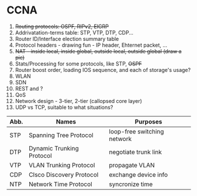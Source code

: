 # CCNA

1. ~~Routing protocols: OSPF, RIPv2, EIGRP~~
2. Addrivatation-terms table: STP, VTP, DTP, CDP...
3. Router ID/Interface election summary table
4. Protocol headers - drawing fun - IP header, Ehternet packet, ...
5. ~~NAT - inside local, inside global, outside local, outside global (draw a pic)~~
6. Stats/Processing for some protocols, like STP, ~~OSPF~~
7. Router boost order, loading IOS sequence, and each of storage's usage?
8. WLAN
9. SDN
10. REST and ?
11. QoS
12. Network design - 3-tier, 2-tier (callopsed core layer)
13. UDP vs TCP, suitable to what situations?


Abb.| Names | Purposes|
---|---|---|
STP | Spanning Tree Protocol | loop-free switching network |
DTP | Dynamic Trunking Protocol | negotiate trunk link |
VTP | VLAN Trunking Protocol | propagate VLAN |
CDP | CIsco Discovery Protocol | exchange device info |
NTP | Network Time Protocol | syncronize time |

